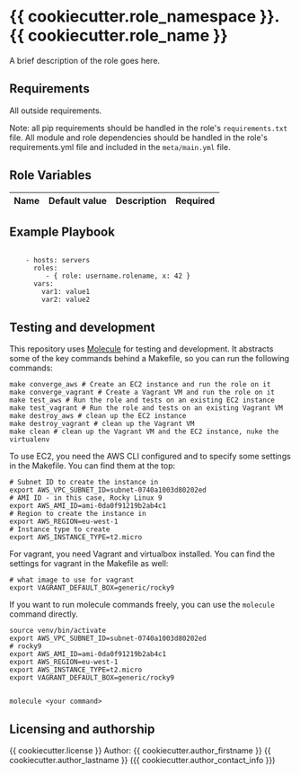 # {{ cookiecutter.role_namespace }}.{{ cookiecutter.role_name }}

A brief description of the role goes here.

## Requirements

All outside requirements.

Note: all pip requirements should be handled in the role's `requirements.txt` file.
All module and role dependencies should be handled in the role's requirements.yml file and included in the `meta/main.yml` file.

## Role Variables

| Name | Default value | Description | Required |
|------|---------------|-------------|:--------:|


## Example Playbook
```

    - hosts: servers
      roles:
         - { role: username.rolename, x: 42 }
      vars:
        var1: value1
        var2: value2
```

## Testing and development

This repository uses [Molecule](https://molecule.readthedocs.io/en/latest/) for testing and development.
It abstracts some of the key commands behind a Makefile, so you can run the following commands:

```
make converge_aws # Create an EC2 instance and run the role on it
make converge_vagrant # Create a Vagrant VM and run the role on it
make test_aws # Run the role and tests on an existing EC2 instance
make test_vagrant # Run the role and tests on an existing Vagrant VM
make destroy_aws # clean up the EC2 instance
make destroy_vagrant # clean up the Vagrant VM
make clean # clean up the Vagrant VM and the EC2 instance, nuke the virtualenv
```


To use EC2, you need the AWS CLI configured and to specify some settings in the Makefile.
You can find them at the top:
```
# Subnet ID to create the instance in
export AWS_VPC_SUBNET_ID=subnet-0740a1003d80202ed
# AMI ID - in this case, Rocky Linux 9
export AWS_AMI_ID=ami-0da0f91219b2ab4c1
# Region to create the instance in
export AWS_REGION=eu-west-1
# Instance type to create
export AWS_INSTANCE_TYPE=t2.micro
```

For vagrant, you need Vagrant and virtualbox installed.
You can find the settings for vagrant in the Makefile as well:
```
# what image to use for vagrant
export VAGRANT_DEFAULT_BOX=generic/rocky9
```

If you want to run molecule commands freely, you can use the `molecule` command directly.

```
source venv/bin/activate
export AWS_VPC_SUBNET_ID=subnet-0740a1003d80202ed
# rocky9
export AWS_AMI_ID=ami-0da0f91219b2ab4c1
export AWS_REGION=eu-west-1
export AWS_INSTANCE_TYPE=t2.micro
export VAGRANT_DEFAULT_BOX=generic/rocky9


molecule <your command>
```


## Licensing and authorship

{{ cookiecutter.license }}
Author: {{ cookiecutter.author_firstname }} {{ cookiecutter.author_lastname }} ({{ cookiecutter.author_contact_info }})
